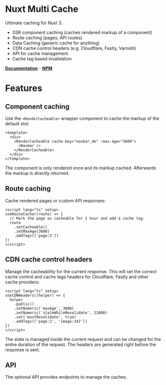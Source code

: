 # Nuxt Multi Cache

Ultimate caching for Nuxt 3.

- SSR component caching (caches rendered markup of a component)
- Route caching (pages, API routes)
- Data Caching (generic cache for anything)
- CDN cache control headers (e.g. Cloudflare, Fastly, Varnish)
- API for cache management
- Cache tag based invalidation

**[Documentation](https://nuxt-multi-cache.dulnan.net)** - **[NPM](https://www.npmjs.com/package/nuxt-multi-cache)**

# Features

## Component caching

Use the `<RenderCacheable>` wrapper component to cache the markup of the
default slot:

```vue
<template>
  <div>
    <RenderCacheable cache-key="navbar_de" :max-age="3600">
      <Navbar />
    </RenderCacheable>
  </div>
</template>
```

The component is only rendered once and its markup cached. Afterwards the
markup is directly returned.

## Route caching

Cache rendered pages or custom API responses:

```vue
<script lang="ts" setup>
useRouteCache((route) => {
  // Mark the page as cacheable for 1 hour and add a cache tag.
  route
    .setCacheable()
    .setMaxAge(3600)
    .addTags(['page:2'])
})
</script>
```

## CDN cache control headers

Manage the cacheability for the current response. This will set the correct
cache control and cache tags headers for Cloudflare, Fastly and other cache
providers:

```vue
<script lang="ts" setup>
useCDNHeaders((helper) => {
  helper
    .public()
    .setNumeric('maxAge', 3600)
    .setNumeric('staleWhileRevalidate', 21600)
    .set('mustRevalidate', true)
    .addTags(['page:2', 'image:342'])
})
</script>
```

The state is managed inside the current request and can be changed for the
entire duration of the request. The headers are generated right before the
response is sent.

## API

The optional API provides endpoints to manage the caches.

